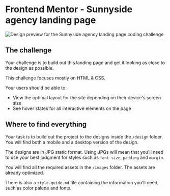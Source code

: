 # Frontend Mentor - Sunnyside agency landing page

![Design preview for the Sunnyside agency landing page coding challenge](./design/desktop-preview.jpg)



## The challenge

Your challenge is to build out this landing page and get it looking as close to the design as possible.

This challenge focuses mostly on HTML & CSS.

Your users should be able to:

- View the optimal layout for the site depending on their device's screen size
- See hover states for all interactive elements on the page

## Where to find everything

Your task is to build out the project to the designs inside the `/design` folder. You will find both a mobile and a desktop version of the design.

The designs are in JPG static format. Using JPGs will mean that you'll need to use your best judgment for styles such as `font-size`, `padding` and `margin`.

You will find all the required assets in the `/images` folder. The assets are already optimized.

There is also a `style-guide.md` file containing the information you'll need, such as color palette and fonts.
